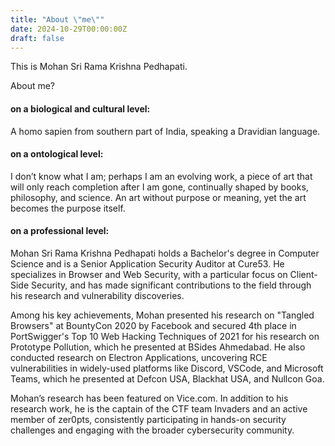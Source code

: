 ```yaml
---
title: "About \"me\""
date: 2024-10-29T00:00:00Z
draft: false
---
```


This is Mohan Sri Rama Krishna Pedhapati. 

About me?

#### on a biological and cultural level:
A homo sapien from southern part of India, speaking a Dravidian language.

#### on a ontological level:
I don’t know what I am; perhaps I am an evolving work, a piece of art that will only reach completion after I am gone, continually shaped by books, philosophy, and science. An art without purpose or meaning, yet the art becomes the purpose itself.

#### on a professional level:
Mohan Sri Rama Krishna Pedhapati holds a Bachelor's degree in Computer Science and is a Senior Application Security Auditor at Cure53. He specializes in Browser and Web Security, with a particular focus on Client-Side Security, and has made significant contributions to the field through his research and vulnerability discoveries.

Among his key achievements, Mohan presented his research on "Tangled Browsers" at BountyCon 2020 by Facebook and secured 4th place in PortSwigger's Top 10 Web Hacking Techniques of 2021 for his research on Prototype Pollution, which he presented at BSides Ahmedabad. He also conducted research on Electron Applications, uncovering RCE vulnerabilities in widely-used platforms like Discord, VSCode, and Microsoft Teams, which he presented at Defcon USA, Blackhat USA, and Nullcon Goa.

Mohan’s research has been featured on Vice.com. In addition to his research work, he is the captain of the CTF team Invaders and an active member of zer0pts, consistently participating in hands-on security challenges and engaging with the broader cybersecurity community.